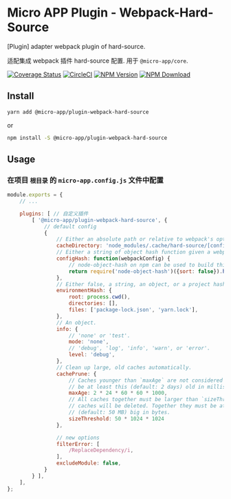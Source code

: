 # Micro APP Plugin - Webpack-Hard-Source

[Plugin] adapter webpack plugin of hard-source.

适配集成 webpack 插件 hard-source 配置. 用于 `@micro-app/core`.

[![Coverage Status][Coverage-img]][Coverage-url]
[![CircleCI][CircleCI-img]][CircleCI-url]
[![NPM Version][npm-img]][npm-url]
[![NPM Download][download-img]][download-url]

[Coverage-img]: https://coveralls.io/repos/github/MicroAppJS/MicroApp-Plugin-Webpack-Hard-Source/badge.svg?branch=master
[Coverage-url]: https://coveralls.io/github/MicroAppJS/MicroApp-Plugin-Webpack-Hard-Source?branch=master
[CircleCI-img]: https://circleci.com/gh/MicroAppJS/MicroApp-Plugin-Webpack-Hard-Source/tree/master.svg?style=svg
[CircleCI-url]: https://circleci.com/gh/MicroAppJS/MicroApp-Plugin-Webpack-Hard-Source/tree/master
[npm-img]: https://img.shields.io/npm/v/@micro-app/plugin-webpack-hard-source.svg?style=flat-square
[npm-url]: https://npmjs.org/package/@micro-app/plugin-webpack-hard-source
[download-img]: https://img.shields.io/npm/dm/@micro-app/plugin-webpack-hard-source.svg?style=flat-square
[download-url]: https://npmjs.org/package/@micro-app/plugin-webpack-hard-source

## Install

```sh
yarn add @micro-app/plugin-webpack-hard-source
```

or

```sh
npm install -S @micro-app/plugin-webpack-hard-source
```

## Usage

### 在项目 `根目录` 的 `micro-app.config.js` 文件中配置

```js
module.exports = {
    // ...

    plugins: [ // 自定义插件
        [ '@micro-app/plugin-webpack-hard-source', {
            // default config
            {
                // Either an absolute path or relative to webpack's options.context.
                cacheDirectory: 'node_modules/.cache/hard-source/[confighash]',
                // Either a string of object hash function given a webpack config.
                configHash: function(webpackConfig) {
                    // node-object-hash on npm can be used to build this.
                    return require('node-object-hash')({sort: false}).hash(webpackConfig);
                },
                // Either false, a string, an object, or a project hashing function.
                environmentHash: {
                    root: process.cwd(),
                    directories: [],
                    files: ['package-lock.json', 'yarn.lock'],
                },
                // An object.
                info: {
                    // 'none' or 'test'.
                    mode: 'none',
                    // 'debug', 'log', 'info', 'warn', or 'error'.
                    level: 'debug',
                },
                // Clean up large, old caches automatically.
                cachePrune: {
                    // Caches younger than `maxAge` are not considered for deletion. They must
                    // be at least this (default: 2 days) old in milliseconds.
                    maxAge: 2 * 24 * 60 * 60 * 1000,
                    // All caches together must be larger than `sizeThreshold` before any
                    // caches will be deleted. Together they must be at least this
                    // (default: 50 MB) big in bytes.
                    sizeThreshold: 50 * 1024 * 1024
                },

                // new options
                filterError: [
                    /ReplaceDependency/i,
                ],
                excludeModule: false,
            }
        } ],
    ],
};
```
